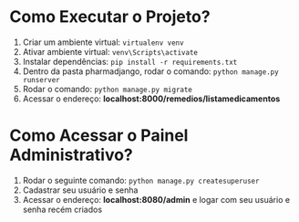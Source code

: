 <h1>Como Executar o Projeto?</h1>

<ol>
  <li>Criar um ambiente virtual: <code>virtualenv venv</code></li>
  <li>Ativar ambiente virtual: <code>venv\Scripts\activate</code></li>
  <li>Instalar dependências: <code>pip install -r requirements.txt</code></li>
  <li>Dentro da pasta pharmadjango, rodar o comando: <code>python manage.py runserver</code></li>
  <li>Rodar o comando: <code>python manage.py migrate</code></li>
  <li>Acessar o endereço: <b>localhost:8000/remedios/listamedicamentos</b></li>
</ol>
  
<h1>Como Acessar o Painel Administrativo?</h1>

<ol>
  <li>Rodar o seguinte comando: <code>python manage.py createsuperuser</code></li>
  <li>Cadastrar seu usuário e senha</li>
  <li>Acessar o endereço: <b>localhost:8080/admin</b> e logar com seu usuário e senha recém criados</li>
</ol>
